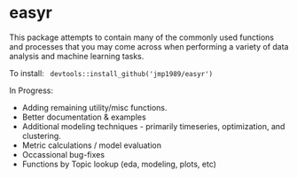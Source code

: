 # easyr

This package attempts to contain many of the commonly used functions and processes that you may come across when performing a variety of data analysis and machine learning tasks.


To install:
` devtools::install_github('jmp1989/easyr')`

In Progress:
- Adding remaining utility/misc functions.
- Better documentation & examples
- Additional modeling techniques - primarily timeseries, optimization, and clustering.
- Metric calculations / model evaluation
- Occassional bug-fixes
- Functions by Topic lookup (eda, modeling, plots, etc)
